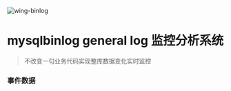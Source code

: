 ![wing-binlog](https://raw.githubusercontent.com/jilieryuyi/wing-binlog/master/wing.png)

mysqlbinlog general log 监控分析系统
====
>不改变一句业务代码实现整库数据变化实时监控

### 事件数据